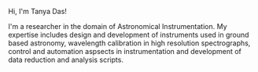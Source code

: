 Hi, I'm Tanya Das!

I'm a researcher in the domain of Astronomical Instrumentation. My expertise includes design and development of instruments used in ground based astronomy, wavelength calibration in high resolution spectrographs, control and automation aspsects in instrumentation and development of data reduction and analysis scripts.

